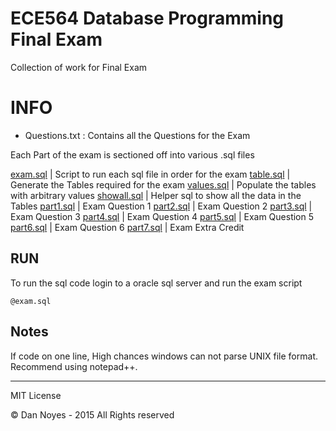 # ECE564 Database Programming Final Exam
Collection of work for Final Exam

INFO
=====

* Questions.txt : Contains all the Questions for the Exam

Each Part of the exam is sectioned off into various .sql files

 [exam.sql](exam.sql)       | Script to run each sql file in order for the exam
 [table.sql](table.sql)     | Generate the Tables required for the exam
 [values.sql](values.sql)   | Populate the tables with arbitrary values
 [showall.sql](showall.sql) | Helper sql to show all the data in the Tables
 [part1.sql](part1.sql)     | Exam Question 1
 [part2.sql](part2.sql)     | Exam Question 2
 [part3.sql](part3.sql)     | Exam Question 3
 [part4.sql](part4.sql)     | Exam Question 4
 [part5.sql](part5.sql)     | Exam Question 5
 [part6.sql](part6.sql)     | Exam Question 6
 [part7.sql](part7.sql)     | Exam Extra Credit

RUN
-----
To run the sql code login to a oracle sql server and run the exam script

```
@exam.sql
```

Notes
-----
If code on one line, High chances windows can not parse UNIX file format. Recommend using notepad++.


-----
MIT License

© Dan Noyes - 2015 All Rights reserved
